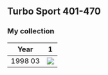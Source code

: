 ## Turbo Sport 401-470

### My collection

|  Year   |                                        1                                         |
|:-------:|:--------------------------------------------------------------------------------:|
| 1998 03 | [<img src='thumbnails/outer/1998_03.1.4.png'>](thumbnails/outer/1998_03.1.4.png) |

<span style="display: inline-block;">
	<a href='thumbnails/inner/401.3.png' title=''><img src='thumbnails/inner/401.3.png' alt=''></a>
</span>
<span style="display: inline-block;">
	<a href='thumbnails/inner/402.3.png' title=''><img src='thumbnails/inner/402.3.png' alt=''></a>
</span>
<span style="display: inline-block;">
	<a href='thumbnails/inner/403.3.png' title=''><img src='thumbnails/inner/403.3.png' alt=''></a>
</span>
<span style="display: inline-block;">
	<a href='thumbnails/inner/404.2.png' title=''><img src='thumbnails/inner/404.2.png' alt=''></a>
</span>
<span style="display: inline-block;">
	<a href='thumbnails/inner/405.4.png' title=''><img src='thumbnails/inner/405.4.png' alt=''></a>
</span>
<span style="display: inline-block;">
	<a href='thumbnails/inner/406.0.png' title=''><img src='thumbnails/inner/406.0.png' alt=''></a>
</span>
<span style="display: inline-block;">
	<a href='thumbnails/inner/407.0.png' title=''><img src='thumbnails/inner/407.0.png' alt=''></a>
</span>
<span style="display: inline-block;">
	<a href='thumbnails/inner/408.3.png' title=''><img src='thumbnails/inner/408.3.png' alt=''></a>
</span>
<span style="display: inline-block;">
	<a href='thumbnails/inner/409.4.png' title=''><img src='thumbnails/inner/409.4.png' alt=''></a>
</span>
<span style="display: inline-block;">
	<a href='thumbnails/inner/410.3.png' title=''><img src='thumbnails/inner/410.3.png' alt=''></a>
</span>
<span style="display: inline-block;">
	<a href='thumbnails/inner/411.0.png' title=''><img src='thumbnails/inner/411.0.png' alt=''></a>
</span>
<span style="display: inline-block;">
	<a href='thumbnails/inner/412.0.png' title=''><img src='thumbnails/inner/412.0.png' alt=''></a>
</span>
<span style="display: inline-block;">
	<a href='thumbnails/inner/413.0.png' title=''><img src='thumbnails/inner/413.0.png' alt=''></a>
</span>
<span style="display: inline-block;">
	<a href='thumbnails/inner/414.0.png' title=''><img src='thumbnails/inner/414.0.png' alt=''></a>
</span>
<span style="display: inline-block;">
	<a href='thumbnails/inner/415.2.png' title=''><img src='thumbnails/inner/415.2.png' alt=''></a>
</span>
<span style="display: inline-block;">
	<a href='thumbnails/inner/416.0.png' title=''><img src='thumbnails/inner/416.0.png' alt=''></a>
</span>
<span style="display: inline-block;">
	<a href='thumbnails/inner/417.3.png' title=''><img src='thumbnails/inner/417.3.png' alt=''></a>
</span>
<span style="display: inline-block;">
	<a href='thumbnails/inner/418.4.png' title=''><img src='thumbnails/inner/418.4.png' alt=''></a>
</span>
<span style="display: inline-block;">
	<a href='thumbnails/inner/419.3.png' title=''><img src='thumbnails/inner/419.3.png' alt=''></a>
</span>
<span style="display: inline-block;">
	<a href='thumbnails/inner/420.5.png' title=''><img src='thumbnails/inner/420.5.png' alt=''></a>
</span>
<span style="display: inline-block;">
	<a href='thumbnails/inner/421.4.png' title=''><img src='thumbnails/inner/421.4.png' alt=''></a>
</span>
<span style="display: inline-block;">
	<a href='thumbnails/inner/422.4.png' title=''><img src='thumbnails/inner/422.4.png' alt=''></a>
</span>
<span style="display: inline-block;">
	<a href='thumbnails/inner/423.5.png' title=''><img src='thumbnails/inner/423.5.png' alt=''></a>
</span>
<span style="display: inline-block;">
	<a href='thumbnails/inner/424.5.png' title=''><img src='thumbnails/inner/424.5.png' alt=''></a>
</span>
<span style="display: inline-block;">
	<a href='thumbnails/inner/425.4.png' title=''><img src='thumbnails/inner/425.4.png' alt=''></a>
</span>
<span style="display: inline-block;">
	<a href='thumbnails/inner/426.5.png' title=''><img src='thumbnails/inner/426.5.png' alt=''></a>
</span>
<span style="display: inline-block;">
	<a href='thumbnails/inner/427.4.png' title=''><img src='thumbnails/inner/427.4.png' alt=''></a>
</span>
<span style="display: inline-block;">
	<a href='thumbnails/inner/428.5.png' title=''><img src='thumbnails/inner/428.5.png' alt=''></a>
</span>
<span style="display: inline-block;">
	<a href='thumbnails/inner/429.5.png' title=''><img src='thumbnails/inner/429.5.png' alt=''></a>
</span>
<span style="display: inline-block;">
	<a href='thumbnails/inner/430.3.png' title=''><img src='thumbnails/inner/430.3.png' alt=''></a>
</span>
<span style="display: inline-block;">
	<a href='thumbnails/inner/431.5.png' title=''><img src='thumbnails/inner/431.5.png' alt=''></a>
</span>
<span style="display: inline-block;">
	<a href='thumbnails/inner/432.0.png' title=''><img src='thumbnails/inner/432.0.png' alt=''></a>
</span>
<span style="display: inline-block;">
	<a href='thumbnails/inner/433.4.png' title=''><img src='thumbnails/inner/433.4.png' alt=''></a>
</span>
<span style="display: inline-block;">
	<a href='thumbnails/inner/434.5.png' title=''><img src='thumbnails/inner/434.5.png' alt=''></a>
</span>
<span style="display: inline-block;">
	<a href='thumbnails/inner/435.2.png' title=''><img src='thumbnails/inner/435.2.png' alt=''></a>
</span>
<span style="display: inline-block;">
	<a href='thumbnails/inner/436.2.png' title=''><img src='thumbnails/inner/436.2.png' alt=''></a>
</span>
<span style="display: inline-block;">
	<a href='thumbnails/inner/437.5.png' title=''><img src='thumbnails/inner/437.5.png' alt=''></a>
</span>
<span style="display: inline-block;">
	<a href='thumbnails/inner/438.5.png' title=''><img src='thumbnails/inner/438.5.png' alt=''></a>
</span>
<span style="display: inline-block;">
	<a href='thumbnails/inner/439.0.png' title=''><img src='thumbnails/inner/439.0.png' alt=''></a>
</span>
<span style="display: inline-block;">
	<a href='thumbnails/inner/440.5.png' title=''><img src='thumbnails/inner/440.5.png' alt=''></a>
</span>
<span style="display: inline-block;">
	<a href='thumbnails/inner/441.3.png' title=''><img src='thumbnails/inner/441.3.png' alt=''></a>
</span>
<span style="display: inline-block;">
	<a href='thumbnails/inner/442.0.png' title=''><img src='thumbnails/inner/442.0.png' alt=''></a>
</span>
<span style="display: inline-block;">
	<a href='thumbnails/inner/443.4.png' title=''><img src='thumbnails/inner/443.4.png' alt=''></a>
</span>
<span style="display: inline-block;">
	<a href='thumbnails/inner/444.4.png' title=''><img src='thumbnails/inner/444.4.png' alt=''></a>
</span>
<span style="display: inline-block;">
	<a href='thumbnails/inner/445.4.png' title=''><img src='thumbnails/inner/445.4.png' alt=''></a>
</span>
<span style="display: inline-block;">
	<a href='thumbnails/inner/446.4.png' title=''><img src='thumbnails/inner/446.4.png' alt=''></a>
</span>
<span style="display: inline-block;">
	<a href='thumbnails/inner/447.0.png' title=''><img src='thumbnails/inner/447.0.png' alt=''></a>
</span>
<span style="display: inline-block;">
	<a href='thumbnails/inner/448.4.png' title=''><img src='thumbnails/inner/448.4.png' alt=''></a>
</span>
<span style="display: inline-block;">
	<a href='thumbnails/inner/449.3.png' title=''><img src='thumbnails/inner/449.3.png' alt=''></a>
</span>
<span style="display: inline-block;">
	<a href='thumbnails/inner/450.4.png' title=''><img src='thumbnails/inner/450.4.png' alt=''></a>
</span>
<span style="display: inline-block;">
	<a href='thumbnails/inner/451.3.png' title=''><img src='thumbnails/inner/451.3.png' alt=''></a>
</span>
<span style="display: inline-block;">
	<a href='thumbnails/inner/452.0.png' title=''><img src='thumbnails/inner/452.0.png' alt=''></a>
</span>
<span style="display: inline-block;">
	<a href='thumbnails/inner/453.3.png' title=''><img src='thumbnails/inner/453.3.png' alt=''></a>
</span>
<span style="display: inline-block;">
	<a href='thumbnails/inner/454.5.png' title=''><img src='thumbnails/inner/454.5.png' alt=''></a>
</span>
<span style="display: inline-block;">
	<a href='thumbnails/inner/455.5.png' title=''><img src='thumbnails/inner/455.5.png' alt=''></a>
</span>
<span style="display: inline-block;">
	<a href='thumbnails/inner/456.0.png' title=''><img src='thumbnails/inner/456.0.png' alt=''></a>
</span>
<span style="display: inline-block;">
	<a href='thumbnails/inner/457.5.png' title=''><img src='thumbnails/inner/457.5.png' alt=''></a>
</span>
<span style="display: inline-block;">
	<a href='thumbnails/inner/458.2.png' title=''><img src='thumbnails/inner/458.2.png' alt=''></a>
</span>
<span style="display: inline-block;">
	<a href='thumbnails/inner/459.5.png' title=''><img src='thumbnails/inner/459.5.png' alt=''></a>
</span>
<span style="display: inline-block;">
	<a href='thumbnails/inner/460.5.png' title=''><img src='thumbnails/inner/460.5.png' alt=''></a>
</span>
<span style="display: inline-block;">
	<a href='thumbnails/inner/461.5.png' title=''><img src='thumbnails/inner/461.5.png' alt=''></a>
</span>
<span style="display: inline-block;">
	<a href='thumbnails/inner/462.4.png' title=''><img src='thumbnails/inner/462.4.png' alt=''></a>
</span>
<span style="display: inline-block;">
	<a href='thumbnails/inner/463.4.png' title=''><img src='thumbnails/inner/463.4.png' alt=''></a>
</span>
<span style="display: inline-block;">
	<a href='thumbnails/inner/464.4.png' title=''><img src='thumbnails/inner/464.4.png' alt=''></a>
</span>
<span style="display: inline-block;">
	<a href='thumbnails/inner/465.5.png' title=''><img src='thumbnails/inner/465.5.png' alt=''></a>
</span>
<span style="display: inline-block;">
	<a href='thumbnails/inner/466.4.png' title=''><img src='thumbnails/inner/466.4.png' alt=''></a>
</span>
<span style="display: inline-block;">
	<a href='thumbnails/inner/467.3.png' title=''><img src='thumbnails/inner/467.3.png' alt=''></a>
</span>
<span style="display: inline-block;">
	<a href='thumbnails/inner/468.4.png' title=''><img src='thumbnails/inner/468.4.png' alt=''></a>
</span>
<span style="display: inline-block;">
	<a href='thumbnails/inner/469.3.png' title=''><img src='thumbnails/inner/469.3.png' alt=''></a>
</span>
<span style="display: inline-block;">
	<a href='thumbnails/inner/470.0.png' title=''><img src='thumbnails/inner/470.0.png' alt=''></a>
</span>

